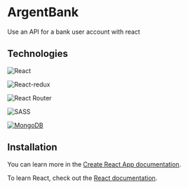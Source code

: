 # ArgentBank

Use an API for a bank user account with react

## Technologies

 ![React](https://img.shields.io/badge/react_V18.2.0-%2320232a.svg?style=for-the-badge&logo=react&logoColor=%2361DAFB)
 
 ![React-redux](https://img.shields.io/badge/react_redux-V8.0.2-%2320232a.svg?style=for-the-badge&logo=react&logoColor=%2361DAFB)
 
 ![React Router](https://img.shields.io/badge/React_Router_Dom_V6.4.0-CA4245?style=for-the-badge&logo=react-router&logoColor=white)
 
 ![SASS](https://img.shields.io/badge/SASS_V1.54.9-hotpink.svg?style=for-the-badge&logo=SASS&logoColor=white)
 
 [![MongoDB](https://img.shields.io/badge/MongoDB-v4.2.22-green.svg)](https://godoc.org/nanomsg.org/go/mangos/v2)


## Installation

You can learn more in the [Create React App documentation](https://facebook.github.io/create-react-app/docs/getting-started).

To learn React, check out the [React documentation](https://reactjs.org/).
